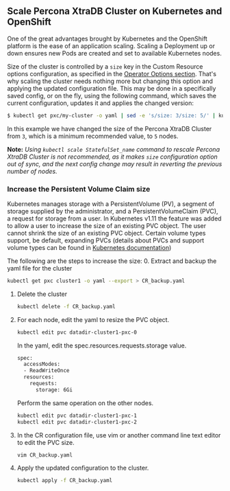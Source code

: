 Scale Percona XtraDB Cluster on Kubernetes and OpenShift
----------------------------------------------------------

One of the great advantages brought by Kubernetes and the OpenShift platform is the ease of an application scaling. Scaling a Deployment up or down ensures new Pods are created and set to available Kubernetes nodes.

Size of the cluster is controlled by a `size` key in the Custom Resource options configuration, as specified in the [Operator Options section](../configure/operator). That's why scaling the cluster needs nothing more but changing this option and applying the updated configuration file. This may be done in a specifically saved config, or on the fly, using the following command, which saves the current configuration, updates it and applies the changed version:

   ```bash
   $ kubectl get pxc/my-cluster -o yaml | sed -e 's/size: 3/size: 5/' | kubectl apply -f -
   ```

In this example we have changed the size of the Percona XtraDB Cluster from `3`, which is a minimum recommended value, to `5` nodes.

**Note:** *Using ```kubectl scale StatefulSet_name``` command to rescale Percona XtraDB Cluster is not recommended, as it makes `size` configuration option out of sync, and the next config change may result in reverting the previous number of nodes.*

### Increase the Persistent Volume Claim size

Kubernetes manages storage with a PersistentVolume (PV), a segment of storage supplied by the administrator, and a PersistentVolumeClaim (PVC), a request for storage from a user. In Kubernetes v1.11 the feature was added to allow a user to increase the size of an existing PVC object. The user cannot shrink the size of an existing PVC object. Certain volume types support, be default, expanding PVCs (details about PVCs and support volume types can be found in [Kubernetes documentation](https://kubernetes.io/docs/concepts/storage/persistent-volumes/#expanding-persistent-volumes-claims))

The following are the steps to increase the size:
0. Extract and backup the yaml file for the cluster

   ```bash
   kubectl get pxc cluster1 -o yaml --export > CR_backup.yaml
   ```

1. Delete the cluster

   ```bash
   kubectl delete -f CR_backup.yaml
   ```

2. For each node, edit the yaml to resize the PVC object.

   ```bash
   kubectl edit pvc datadir-cluster1-pxc-0
   ```

   In the yaml, edit the spec.resources.requests.storage value.

   ```bash
   spec:
     accessModes:
     - ReadWriteOnce
     resources:
       requests:
         storage: 6Gi
   ```

   Perform the same operation on the other nodes.

   ```bash
   kubectl edit pvc datadir-cluster1-pxc-1
   kubectl edit pvc datadir-cluster1-pxc-2
   ```

3. In the CR configuration file, use vim or another command line text editor to edit the PVC size.

   ```bash
   vim CR_backup.yaml
   ```

4. Apply the updated configuration to the cluster.

   ```bash
   kubectl apply -f CR_backup.yaml
   ```
